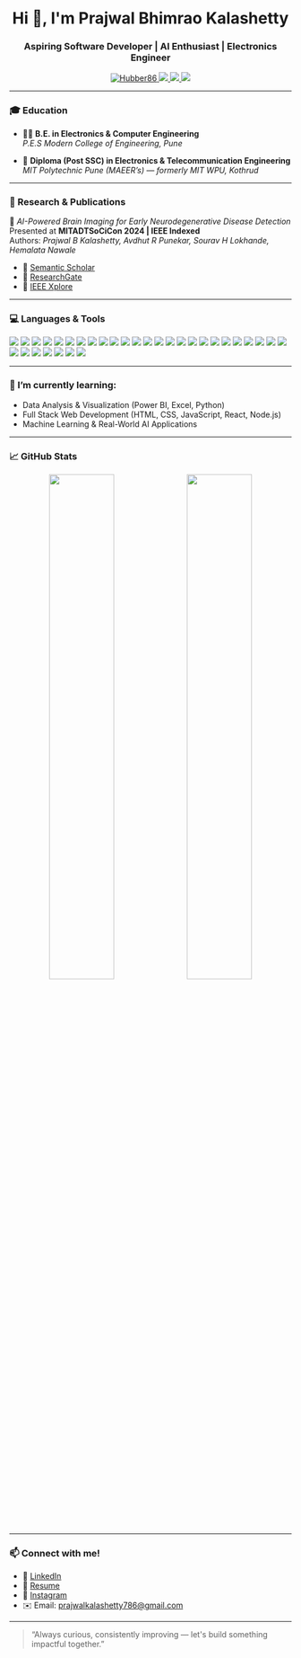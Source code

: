 <h1 align="center">Hi 👋, I'm Prajwal Bhimrao Kalashetty</h1>
<h3 align="center">Aspiring Software Developer | AI Enthusiast | Electronics Engineer</h3>

<p align="center">
  <a href="https://github.com/Hubber86">
    <img src="https://komarev.com/ghpvc/?username=Hubber86&label=Profile%20views&color=0e75b6&style=flat" alt="Hubber86" />
  </a>
  <a href="https://www.linkedin.com/in/prajwal-kalashetty-0527321b0" target="_blank">
    <img src="https://img.shields.io/badge/LinkedIn-blue?logo=linkedin&style=flat&logoColor=white" />
  </a>
  <a href="https://prajwal-kalashetty-resume.vercel.app/" target="_blank">
    <img src="https://img.shields.io/badge/Resume-Browse-orange?style=flat&logo=vercel" />
  </a>
  <a href="https://www.instagram.com/_prajwal_kalashetty/" target="_blank">
    <img src="https://img.shields.io/badge/Instagram-Personal-DD2A7B?style=flat&logo=instagram&logoColor=white" />
  </a>
</p>

---

### 🎓 Education
- 🧑‍🎓 **B.E. in Electronics & Computer Engineering**  
  *P.E.S Modern College of Engineering, Pune*

- 📡 **Diploma (Post SSC) in Electronics & Telecommunication Engineering**  
  *MIT Polytechnic Pune (MAEER’s) — formerly MIT WPU, Kothrud*

---

### 🧠 Research & Publications
📘 *AI-Powered Brain Imaging for Early Neurodegenerative Disease Detection*  
Presented at **MITADTSoCiCon 2024 | IEEE Indexed**  
Authors: *Prajwal B Kalashetty, Avdhut R Punekar, Sourav H Lokhande, Hemalata Nawale*

- 🔗 [Semantic Scholar](https://www.semanticscholar.org/author/Prajwal-Bhimrao-Kalashetty/2309514769)  
- 🔗 [ResearchGate](https://www.researchgate.net/publication/381936844_AI-Powered_Brain_Imaging_for_Early_Neurodegenerative_Disease_Detection)  
- 🔗 [IEEE Xplore](https://ieeexplore.ieee.org/author/551042883560161)

---

### 💻 Languages & Tools
<p align="left">
  <img src="https://img.shields.io/badge/OOP-Principles-blue?style=for-the-badge" />
  <img src="https://img.shields.io/badge/Java-007396?style=for-the-badge&logo=java&logoColor=white" />
  <img src="https://img.shields.io/badge/JSP-JavaServerPages-orange?style=for-the-badge" />
  <img src="https://img.shields.io/badge/Python-3776AB?style=for-the-badge&logo=python&logoColor=white" />
  <img src="https://img.shields.io/badge/Pandas-150458?style=for-the-badge&logo=pandas&logoColor=white" />
  <img src="https://img.shields.io/badge/NumPy-013243?style=for-the-badge&logo=numpy&logoColor=white" />
  <img src="https://img.shields.io/badge/scikit--learn-F7931E?style=for-the-badge&logo=scikit-learn&logoColor=white" />
  <img src="https://img.shields.io/badge/Matplotlib-3776AB?style=for-the-badge" />
  <img src="https://img.shields.io/badge/C++-00599C?style=for-the-badge&logo=c%2B%2B&logoColor=white" />
  <img src="https://img.shields.io/badge/C-282C34?style=for-the-badge&logo=c&logoColor=A8B9CC" />
  <img src="https://img.shields.io/badge/JavaScript-F7DF1E?style=for-the-badge&logo=javascript&logoColor=black" />
  <img src="https://img.shields.io/badge/TypeScript-007ACC?style=for-the-badge&logo=typescript&logoColor=white" />
  <img src="https://img.shields.io/badge/Next.js-000000?style=for-the-badge&logo=nextdotjs&logoColor=white" />
  <img src="https://img.shields.io/badge/PHP-777BB4?style=for-the-badge&logo=php&logoColor=white" />
  <img src="https://img.shields.io/badge/MySQL-4479A1?style=for-the-badge&logo=mysql&logoColor=white" />
  <img src="https://img.shields.io/badge/MongoDB-4EA94B?style=for-the-badge&logo=mongodb&logoColor=white" />
  <img src="https://img.shields.io/badge/Apache-CA2131?style=for-the-badge&logo=apache&logoColor=white" />
  <img src="https://img.shields.io/badge/Tomcat-F8DC75?style=for-the-badge&logo=apachetomcat&logoColor=black" />
  <img src="https://img.shields.io/badge/phpMyAdmin-6C78AF?style=for-the-badge&logo=php&logoColor=white" />
  <img src="https://img.shields.io/badge/MySQL%20Workbench-4479A1?style=for-the-badge&logo=mysql&logoColor=white" />
  <img src="https://img.shields.io/badge/Jupyter-F37626?style=for-the-badge&logo=jupyter&logoColor=white" />
  <img src="https://img.shields.io/badge/QGIS-589632?style=for-the-badge&logo=qgis&logoColor=white" />
  <img src="https://img.shields.io/badge/Git-F05032?style=for-the-badge&logo=git&logoColor=white" />
  <img src="https://img.shields.io/badge/GitHub-181717?style=for-the-badge&logo=github&logoColor=white" />
  <img src="https://img.shields.io/badge/VS%20Code-007ACC?style=for-the-badge&logo=visual-studio-code&logoColor=white" />
  <img src="https://img.shields.io/badge/Eclipse-2C2255?style=for-the-badge&logo=eclipse&logoColor=white" />
  <img src="https://img.shields.io/badge/PowerBI-F2C811?style=for-the-badge&logo=powerbi&logoColor=black" />
  <img src="https://img.shields.io/badge/Excel-217346?style=for-the-badge&logo=microsoft-excel&logoColor=white" />
  <img src="https://img.shields.io/badge/PowerPoint-B7472A?style=for-the-badge&logo=microsoft-powerpoint&logoColor=white" />
  <img src="https://img.shields.io/badge/Word-2B579A?style=for-the-badge&logo=microsoft-word&logoColor=white" />
  <img src="https://img.shields.io/badge/Google%20Sheets-34A853?style=for-the-badge&logo=google-sheets&logoColor=white" />
  <img src="https://img.shields.io/badge/Google%20Docs-4285F4?style=for-the-badge&logo=google-docs&logoColor=white" />
</p>

---

### 🌱 I’m currently learning:
- Data Analysis & Visualization (Power BI, Excel, Python)
- Full Stack Web Development (HTML, CSS, JavaScript, React, Node.js)
- Machine Learning & Real-World AI Applications

---

### 📈 GitHub Stats

<p align="center">
  <img src="https://github-readme-stats.vercel.app/api?username=Hubber86&show_icons=true&theme=radical" width="48%" />
  <img src="https://github-readme-stats.vercel.app/api/top-langs/?username=Hubber86&layout=compact&theme=radical" width="48%" />
</p>

---

### 📫 Connect with me!
- 💼 [LinkedIn](https://www.linkedin.com/in/prajwal-kalashetty-0527321b0)
- 📝 [Resume](https://prajwal-kalashetty-resume.vercel.app/)
- 📸 [Instagram](https://www.instagram.com/_prajwal_kalashetty/)
- ✉️ Email: [prajwalkalashetty786@gmail.com](mailto:prajwalkalashetty786@gmail.com)

---

> “Always curious, consistently improving — let's build something impactful together.”
